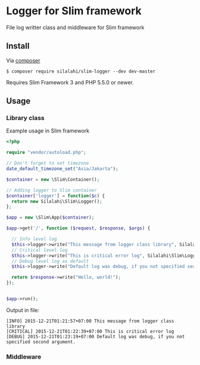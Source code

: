 # Logger for Slim framework
File log writter class and middleware for Slim framework

## Install
Via [composer](https://getcomposer.org/)

``
$ composer require silalahi/slim-logger --dev dev-master
``

Requires Slim Framework 3 and PHP 5.5.0 or newer.

## Usage

### Library class

Example usage in Slim framework

```php
<?php

require "vendor/autoload.php";

// Don't forget to set timezone
date_default_timezone_set("Asia/Jakarta");

$container = new \Slim\Container();

// Adding logger to Slim container
$container['logger'] = function($c) {
  return new Silalahi\Slim\Logger();
};

$app = new \Slim\App($container);

$app->get('/', function ($request, $response, $args) {

  // Info level log
  $this->logger->write("This message from logger class library", Silalahi\Slim\Logger::INFO);
  // Critical level log
  $this->logger->write("This is critical error log", Silalahi\Slim\Logger::CRITICAL);
  // Debug level log as default
  $this->logger->write("Default log was debug, if you not specified second argument.");

  return $response->write("Hello, world!");
});


$app->run();

```


Output in file:

```
[INFO] 2015-12-21T01:21:57+07:00 This message from logger class library
[CRITICAL] 2015-12-21T01:22:39+07:00 This is critical error log
[DEBUG] 2015-12-21T01:23:19+07:00 Default log was debug, if you not specified second argument.
```

### Middleware